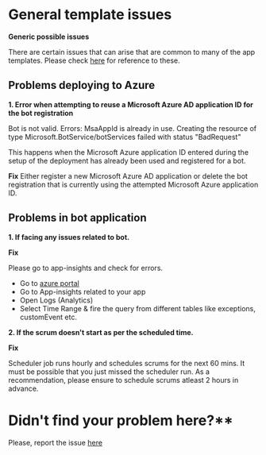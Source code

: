 # General template issues

**Generic possible issues**

There are certain issues that can arise that are common to many of the app templates. Please check [here](https://github.com/OfficeDev/microsoft-teams-stickers-app/wiki/Troubleshooting) for reference to these.

## Problems deploying to Azure

**1. Error when attempting to reuse a Microsoft Azure AD application ID for the bot registration**

Bot is not valid. Errors: MsaAppId is already in use.
Creating the resource of type Microsoft.BotService/botServices failed with status "BadRequest"

This happens when the Microsoft Azure application ID entered during the setup of the deployment has already been used and registered for a bot.

  

**Fix**
Either register a new Microsoft Azure AD application or delete the bot registration that is currently using the attempted Microsoft Azure application ID.


## Problems in bot application

**1. If facing any issues related to bot.**

**Fix**

Please go to app-insights and check for errors.
- Go to [ azure portal](http://portal.azure.com/)
- Go to App-insights related to your app
- Open Logs (Analytics)
- Select Time Range & fire the query from different tables like exceptions, customEvent etc.

**2. If the scrum doesn't start as per the scheduled time.**

**Fix**

Scheduler job runs hourly and schedules scrums for the next 60 mins. It must be possible that you just missed the scheduler run. As a recommendation, please ensure to schedule scrums atleast 2 hours in advance.


# Didn't find your problem here?**

Please, report the issue [here](https://github.com/OfficeDev/microsoft-teams-app-<<To-Do>>/issues/new)